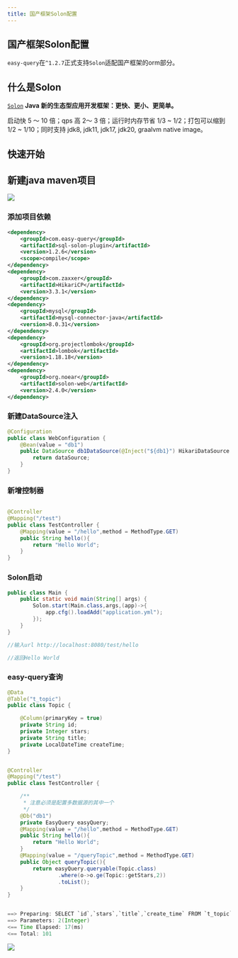 ```yaml
---
title: 国产框架Solon配置
---
```


## 国产框架Solon配置

`easy-query`在`^1.2.7`正式支持`Solon`适配国产框架的orm部分。

## 什么是Solon
[`Solon`](https://solon.noear.org/) **Java 新的生态型应用开发框架：更快、更小、更简单。**

启动快 5 ～ 10 倍；qps 高 2～ 3 倍；运行时内存节省 1/3 ~ 1/2；打包可以缩到 1/2 ~ 1/10；同时支持 jdk8, jdk11, jdk17, jdk20, graalvm native image。

## 快速开始
## 新建java maven项目

<img src="/easy-qeury-solon-web-install.png">

### 添加项目依赖
```xml
<dependency>
    <groupId>com.easy-query</groupId>
    <artifactId>sql-solon-plugin</artifactId>
    <version>1.2.6</version>
    <scope>compile</scope>
</dependency>
<dependency>
    <groupId>com.zaxxer</groupId>
    <artifactId>HikariCP</artifactId>
    <version>3.3.1</version>
</dependency>
<dependency>
    <groupId>mysql</groupId>
    <artifactId>mysql-connector-java</artifactId>
    <version>8.0.31</version>
</dependency>
<dependency>
    <groupId>org.projectlombok</groupId>
    <artifactId>lombok</artifactId>
    <version>1.18.18</version>
</dependency>
<dependency>
    <groupId>org.noear</groupId>
    <artifactId>solon-web</artifactId>
    <version>2.4.0</version>
</dependency>
```

### 新建DataSource注入
```java
@Configuration
public class WebConfiguration {
    @Bean(value = "db1")
    public DataSource db1DataSource(@Inject("${db1}") HikariDataSource dataSource){
        return dataSource;
    }
}

```

### 新增控制器
```java

@Controller
@Mapping("/test")
public class TestController {
    @Mapping(value = "/hello",method = MethodType.GET)
    public String hello(){
        return "Hello World";
    }
}
```

### Solon启动
```java
public class Main {
    public static void main(String[] args) {
        Solon.start(Main.class,args,(app)->{
            app.cfg().loadAdd("application.yml");
        });
    }
}

//输入url http://localhost:8080/test/hello

//返回Hello World
```

### easy-query查询
```java
@Data
@Table("t_topic")
public class Topic {

    @Column(primaryKey = true)
    private String id;
    private Integer stars;
    private String title;
    private LocalDateTime createTime;
}


@Controller
@Mapping("/test")
public class TestController {

    /**
     * 注意必须是配置多数据源的其中一个
     */
    @Db("db1")
    private EasyQuery easyQuery;
    @Mapping(value = "/hello",method = MethodType.GET)
    public String hello(){
        return "Hello World";
    }
    @Mapping(value = "/queryTopic",method = MethodType.GET)
    public Object queryTopic(){
        return easyQuery.queryable(Topic.class)
                .where(o->o.ge(Topic::getStars,2))
                .toList();
    }
}


==> Preparing: SELECT `id`,`stars`,`title`,`create_time` FROM `t_topic` WHERE `stars` >= ?
==> Parameters: 2(Integer)
<== Time Elapsed: 17(ms)
<== Total: 101

```

<img src="/easy-query-solon-web-query-topic.png" />